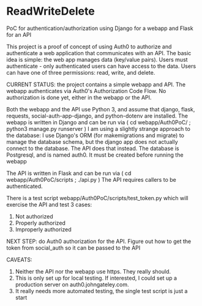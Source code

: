 # ReadWriteDelete
PoC for authentication/authorization using Django for a webapp and Flask for an API

This project is a proof of concept of using Auth0 to authorize and authenticate a web application that communicates with an API.
The basic idea is simple: the web app manages data (key/value pairs). Users must authenticate - only authenticated users can have access to the data.
Users can have one of three permissions: read, write, and delete.

CURRENT STATUS: the project contains a simple webapp and API.
The webapp authenticates via Auth0's Authorization Code Flow.
No authorization is done yet, either in the webapp or the API.

Both the webapp and the API use Python 3, and assume that django, flask, requests, social-auth-app-django, and python-dotenv are installed.
The webapp is written in Django and can be run via
( cd webapp/Auth0PoC/ ; python3 manage.py runserver )
I am using a slightly strange approach to the database: I use Django's ORM (for makemigrations and migrate) to manage the database schema, but the django app
does not actually connect to the database. The API does that instead.
The database is Postgresql, and is named auth0. It must be created before running the webapp

The API is written in Flask and can be run via
( cd webapp/Auth0PoC/scripts ; ./api.py )
The API requires callers to be authenticated.

There is a test script webapp/Auth0PoC/scripts/test_token.py which will exercise the API and test 3 cases:
1) Not authorized
2) Properly authorized
3) Improperly authorized

NEXT STEP: do Auth0 authorization for the API.
Figure out how to get the token from social_auth so it can be passed to the API

CAVEATS:
1) Neither the API nor the webapp use https. They really should.
2) This is only set up for local testing. If interested, I could set up a production server on auth0.johngateley.com.
3) It really needs more automated testing, the single test script is just a start


